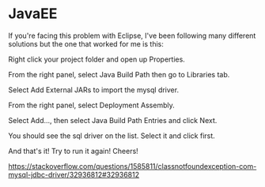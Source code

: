# JavaEE

If you're facing this problem with Eclipse, I've been following many different solutions but the one that worked for me is this:

Right click your project folder and open up Properties.

From the right panel, select Java Build Path then go to Libraries tab.

Select Add External JARs to import the mysql driver.

From the right panel, select Deployment Assembly.

Select Add..., then select Java Build Path Entries and click Next.

You should see the sql driver on the list. Select it and click first.

And that's it! Try to run it again! Cheers!


https://stackoverflow.com/questions/1585811/classnotfoundexception-com-mysql-jdbc-driver/32936812#32936812

